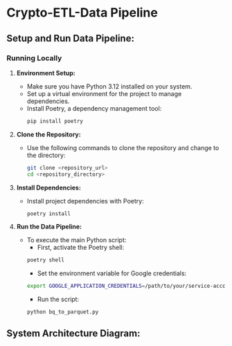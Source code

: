 # Crypto-ETL-Data Pipeline 

## Setup and Run Data Pipeline:

### Running Locally

1. **Environment Setup:**
   - Make sure you have Python 3.12 installed on your system.
   - Set up a virtual environment for the project to manage dependencies.
   - Install Poetry, a dependency management tool:
     ```bash
     pip install poetry
     ```

2. **Clone the Repository:**
   - Use the following commands to clone the repository and change to the directory:
     ```bash
     git clone <repository_url>
     cd <repository_directory>
     ```

3. **Install Dependencies:**
   - Install project dependencies with Poetry:
     ```bash
     poetry install
     ```

4. **Run the Data Pipeline:**
   - To execute the main Python script:
     - First, activate the Poetry shell:
     ```bash
     poetry shell 
     ```
     - Set the environment variable for Google credentials:
     ```bash
     export GOOGLE_APPLICATION_CREDENTIALS=/path/to/your/service-account-key.json
     ```
     - Run the script:
     ```bash
     python bq_to_parquet.py
     ```
     
## System Architecture Diagram:




